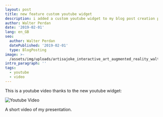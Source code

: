 ```yaml
---
layout: post
title: new feature custom youtube widget
description: i added a custom youtube widget to my blog post creation page.
author: Walter Perdan
date: '2019-02-01'
lang: en_GB
seo:
  author: Walter Perdan
  datePublished: '2019-02-01'
  type: BlogPosting
image: >-
  /assets/img/uploads/artisajoke_interactive_art_augmented_reality_walter_perdan.jpg
intro_paragraph: ''
tags:
  - youtube
  - video
---
```

This is a youtube video thanks to the new youtube widget:

<img src="http://img.youtube.com/vi/Dxb5kjdlWa4/maxresdefault.jpg" alt="Youtube Video"/>

A short video of my presentation.
